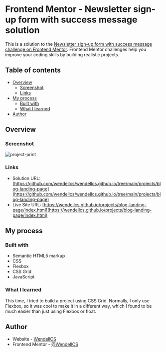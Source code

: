 # Frontend Mentor - Newsletter sign-up form with success message solution

This is a solution to the [Newsletter sign-up form with success message challenge on Frontend Mentor](https://www.frontendmentor.io/challenges/newsletter-signup-form-with-success-message-3FC1AZbNrv). Frontend Mentor challenges help you improve your coding skills by building realistic projects. 

## Table of contents

- [Overview](#overview)
  - [Screenshot](#screenshot)
  - [Links](#links)
- [My process](#my-process)
  - [Built with](#built-with)
  - [What I learned](#what-i-learned)
- [Author](#author)

## Overview

### Screenshot

![project-print](![blog-landing-page](https://github.com/wendellcs/wendellcs.github.io/assets/88943437/dc2463b5-4384-48bc-93a1-9fe3813f7236))


### Links

- Solution URL: [https://github.com/wendellcs/wendellcs.github.io/tree/main/projects/blog-landing-page](https://github.com/wendellcs/wendellcs.github.io/tree/main/projects/blog-landing-page)
- Live Site URL: [https://wendellcs.github.io/projects/blog-landing-page/index.html](https://wendellcs.github.io/projects/blog-landing-page/index.html)

## My process

### Built with

- Semantic HTML5 markup
- CSS 
- Flexbox
- CSS Grid
- JavaScript


### What I learned

This time, I tried to build a project using CSS Grid. Normally, I only use Flexbox, so it was cool to make it in a different way, which I found to be  much easier than just using Flexbox or float.


## Author

- Website - [WendellCS](https://wendellcs.github.io)
- Frontend Mentor - [@WendellCS](https://www.frontendmentor.io/profile/WendellCS)

